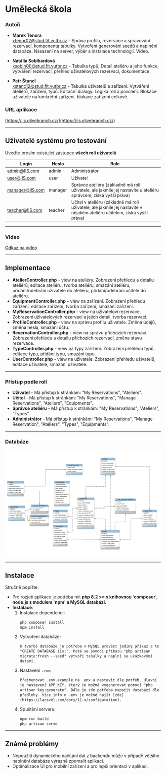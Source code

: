 # Umělecká škola

### Autoři
- **Marek Tenora**  
  [xtenor02@stud.fit.vutbr.cz](mailto:xtenor02@stud.fit.vutbr.cz) - Správa profilu, rezervace a spravování rezervací, komponenta tabulky. Vytvoření generování seedů a naplnění databáze. Nasazení na server, výběr a instalace technologií. Video.
  
- **Natália Sobihardová**  
  [xsobih00@stud.fit.vutbr.cz](mailto:xsobih00@stud.fit.vutbr.cz) - Tabulka typů, Detail ateliéru a jeho funkce, vytváření rezervací, přehled uživatelových rezervací, dokumentace.

- **Petr Štancl**  
  [xstanc12@stud.fit.vutbr.cz](mailto:xstanc12@stud.fit.vutbr.cz) - Tabulka uživatelů a zařízení. Vytváření ateliérů, zařízení, typů. Editační dialogy. Logika rolí a povolení. Blokace uživatele na konkrétní zařízení, blokace zařízení celkově.

### URL aplikace
[https://iis.olivebranch.cz/](https://iis.olivebranch.cz/)

---

## Uživatelé systému pro testování

Uveďte prosím existující zástupce **všech rolí uživatelů**.

| Login              | Heslo | Role                                                                                                                                          |
|--------------------|-------|------------------------------------------------------------------------------------------------------------------------------------------------|
| admin@IIS.com      | admin | Administrátor                                                                                                                                  |
| user@IIS.com       | user  | Uživatel                                                                                                                                       |
| manager@IIS.com    | manager | Správce ateliéru (základně má roli uživatele, ale jakmile jej nastavíte u ateliéru správcem, získá vyšší práva)                             |
| teacher@IIS.com    | teacher | Učitel v ateliéru (základně má roli uživatele, ale jakmile jej nastavíte v nějakém ateliéru učitelem, získá vyšší práva)                      |

---

### Video
[Odkaz na video](https://drive.google.com/file/d/1j5lB6PU3VJhMWzh38dpSDpw9TU8SDb7D/view?usp=sharing)

---

## Implementace
- **AtelierController.php** - view na ateliéry. Zobrazení přehledu a detailu ateliérů, editace ateliéru, tvorba ateliéru, smazání ateliéru, přidání/odebrání uživatele do ateliéru, přidání/odebrání učitele do ateliéru.  
- **EquipmentController.php** - view na zařízení. Zobrazení přehledu zařízení, editace zařízení, tvorba zařízení, smazání zařízení.  
- **MyReservationController.php** - view na uživatelovi rezervace. Zobrazení uživatelových rezervací a jejich detail, tvorba rezervací.  
- **ProfileController.php** - view na správu profilu uživatele. Změna údajů, změna hesla, smazání účtu.  
- **ReservationController.php** - view na správu příchozích rezervací. Zobrazení přehledu a detailu příchozích rezervací, změna stavu rezervace.  
- **TypeController.php** - view na typy zařízení. Zobrazení přehledu typů, editace typu, přidání typu, smazání typu.  
- **UserController.php** - view na uživatele. Zobrazení přehledu uživatelů, editace uživatele, smazání uživatele.  

---

### Přístup podle rolí
- **Uživatel** - Má přístup k stránkám: "My Reservations", "Ateliers".  
- **Učitel** - Má přístup k stránkám: "My Reservations", "Manage Reservations", "Ateliers", "Equipments".  
- **Správce ateliéru** - Má přístup k stránkám: "My Reservations", "Ateliers", "Types".  
- **Administrátor** - Má přístup k stránkám: "My Reservations", "Manage Reservation", "Ateliers", "Types", "Equipments".

---

### Databáze
![ERD Diagram](doc/ERD.png)

---

## Instalace

Stručně popište:
- Pro rozjetí aplikace je potřeba mít **php 8.2 >= s knihovnou 'composer', node.js s modulem 'npm' a MySQL databázi.**
- **Instalace**:
  1) Instalace dependencí:
      ```
      php composer install
      npm install
      ```
  2) Vytvoření databáze:
      ```
      K tvorbě databáze je potřeba v MySQL provést jediný příkaz a to "CREATE DATABASE iis;". Poté se pomocí příkazu "php artisan migrate:fresh --seed" vytvoří tabulky a naplní se ukázkovými datami.
      ```
  3) Nastavení `.env`:
      ```
      Přejmenovat .env.example na .env a nastavit dle potřeb. Hlavní je nastavení APP_KEY, který je možné vygenerovat pomocí "php artisan key:generate". Dále je zde potřeba napojit databázi dle předlohy. Více info o .env je možné najít [zde](https://laravel.com/docs/11.x/configuration).
      ```
  4) Spuštění serveru:
      ```
      npm run build
      php artisan serve
      ```

---

## Známé problémy

- Nepoužití dynamického načítání dat z backendu může v případě většího naplnění databáze výrazně zpomalit aplikaci.
- Optimalizace UI pro mobilní zařízení a pro lepší orientaci v aplikaci.